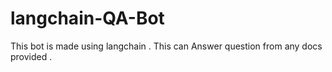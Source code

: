 # langchain-QA-Bot
This bot is made using langchain . This can Answer question from any docs provided . 
